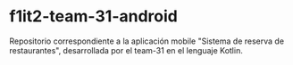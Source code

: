 # f1it2-team-31-android
Repositorio correspondiente a la aplicación mobile "Sistema de reserva de restaurantes", desarrollada por el team-31 en el lenguaje Kotlin.
